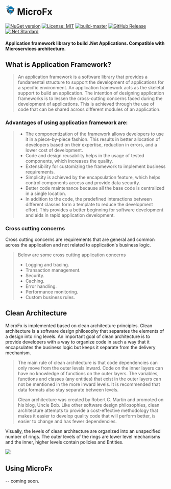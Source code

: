 # <img src="https://github.com/NinjaRocks/MicroFx/blob/master/ninja-icon-16.png" alt="ninja" style="width:30px;"/> MicroFx
[![NuGet version](https://badge.fury.io/nu/MicroFx.svg)](https://badge.fury.io/nu/MicroFx) [![License: MIT](https://img.shields.io/badge/License-MIT-yellow.svg)](https://github.com/NinjaRocks/MicroFx/blob/master/License.md) [![build-master](https://github.com/NinjaRocks/MicroFx/actions/workflows/master.yml/badge.svg)](https://github.com/NinjaRocks/MicroFx/actions/workflows/master.yml) [![GitHub Release](https://img.shields.io/github/v/release/ninjarocks/MicroFx?logo=github&sort=semver)](https://github.com/ninjarocks/MicroFx/releases/latest) [![.Net Stardard](https://img.shields.io/badge/.Net%20Standard-2.1-blue)](https://dotnet.microsoft.com/en-us/download/dotnet/2.1)

#### Application framework library to build .Net Applications. Compatible with Microservices architecture.

## What is Application Framework?
> An application framework is a software library that provides a fundamental structure to support the development of applications for a specific environment. An application framework acts as the skeletal support to build an application. The intention of designing application frameworks is to lessen the cross-cutting concerns faced during the development of applications. This is achieved through the use of code that can be shared across different modules of an application.

 ### Advantages of using application framework are:
> * The componentization of the framework allows developers to use it in a piece-by-piece fashion. This results in better allocation of developers based on their expertise, reduction in errors, and a lower cost of development.
> * Code and design reusability helps in the usage of tested components, which increases the quality.
> * Extensibility for customizing the framework to implement business requirements.
> * Simplicity is achieved by the encapsulation feature, which helps control components access and provide data security.
> * Better code maintenance because all the base code is centralized in a single location.
> * In addition to the code, the predefined interactions between different classes form a template to reduce the development effort. This provides a better beginning for software development and aids in rapid application development.

### Cross cutting concerns
Cross cutting concerns are requirements that are general and common across the application and not related to application's business logic. 
> Below are some cross cutting application concerns
> * Logging and tracing.
> * Transaction management.
> * Security.
> * Caching.
> * Error handling.
> * Performance monitoring.
> * Custom business rules.

## Clean Architecture
MicroFx is implemented based on clean architecture principles. Clean architecture is a software design philosophy that separates the elements of a design into ring levels. An important goal of clean architecture is to provide developers with a way to organize code in such a way that it encapsulates the business logic but keeps it separate from the delivery mechanism. 

> The main rule of clean architecture is that code dependencies can only move from the outer levels inward. Code on the inner layers can have no knowledge of functions on the outer layers. The variables, functions and classes (any entities) that exist in the outer layers can not be mentioned in the more inward levels. It is recommended that data formats also stay separate between levels.
> 
> Clean architecture was created by Robert C. Martin and promoted on his blog, Uncle Bob. Like other software design philosophies, clean architecture attempts to provide a cost-effective methodology that makes it easier to develop quality code that will perform better, is easier to change and has fewer dependencies.
>
Visually, the levels of clean architecture are organized into an unspecified number of rings. The outer levels of the rings are lower level mechanisms and the inner, higher levels contain policies and Entities.

<img src="https://github.com/NinjaRocks/MicroFx/assets/6259981/b2434df6-a782-44c8-aac0-531b67ad7d6d" width="500" />


## Using MicroFx

-- coming soon.


